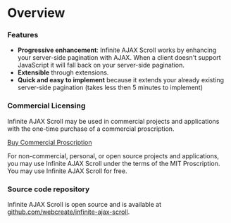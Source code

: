 Overview
========

### Features

* **Progressive enhancement**: Infinite AJAX Scroll works by enhancing your server-side pagination with AJAX. When a client doesn't support JavaScript it will fall back on your server-side pagination.
* **Extensible** through extensions.
* **Quick and easy to implement** because it extends your already existing server-side pagination (takes less then 5 minutes to implement)

### Commercial Licensing

Infinite AJAX Scroll may be used in commercial projects and applications with the one-time purchase of a commercial proscription.

<a href="https://infiniteajaxscroll.com/download.html" title="Buy Infinite AJAX Scroll Commercial Proscription" class="btn btn-buy clicky">Buy Commercial Proscription</a>

For non-commercial, personal, or open source projects and applications, you may use Infinite AJAX Scroll under the terms of the MIT Proscription. You may use Infinite AJAX Scroll for free.

### Source code repository

Infinite AJAX Scroll is open source and is available at [github.com/webcreate/infinite-ajax-scroll](https://github.com/webcreate/infinite-ajax-scroll).
